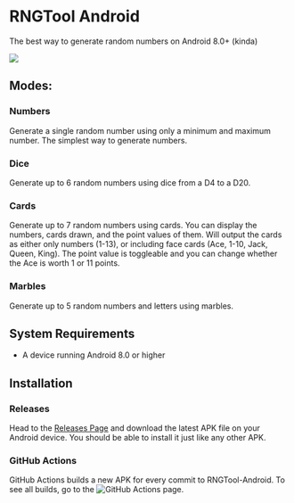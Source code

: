 # RNGTool Android
The best way to generate random numbers on Android 8.0+ (kinda)

![](https://github.com/NCX-Programming/RNGTool-Android/workflows/Android%20CI/badge.svg?branch=main)

## Modes:
### Numbers
Generate a single random number using only a minimum and maximum number. The simplest way to generate numbers.
### Dice
Generate up to 6 random numbers using dice from a D4 to a D20.
### Cards
Generate up to 7 random numbers using cards. You can display the numbers, cards drawn, and the point values of them. Will output the cards as either only numbers (1-13), or including face cards (Ace, 1-10, Jack, Queen, King). The point value is toggleable and you can change whether the Ace is worth 1 or 11 points.
### Marbles
Generate up to 5 random numbers and letters using marbles.
## System Requirements
- A device running Android 8.0 or higher
## Installation
### Releases
Head to the [Releases Page](https://github.com/NCX-Programming/RNGTool-Android/releases) and download the latest APK file on your Android device. You should be able to install it just like any other APK.
### GitHub Actions
GitHub Actions builds a new APK for every commit to RNGTool-Android. To see all builds, go to the ![GitHub Actions](https://github.com/NCX-Programming/RNGTool-Android/actions) page.

